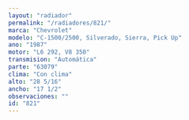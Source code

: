 ```yaml
---
layout: "radiador"
permalink: "/radiadores/821/"
marca: "Chevrolet"
modelo: "C-1500/2500, Silverado, Sierra, Pick Up"
ano: "1987"
motor: "L6 292, V8 350"
transmision: "Automática"
parte: "63079"
clima: "Con clima"
alto: "28 5/16"
ancho: "17 1/2"
observaciones: ""
id: "821"
---
```


